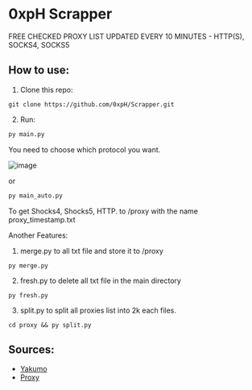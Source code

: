 
# 0xpH Scrapper
FREE CHECKED PROXY LIST UPDATED EVERY 10 MINUTES - HTTP(S), SOCKS4, SOCKS5

## How to use:
1. Clone this repo:
```git
git clone https://github.com/0xpH/Scrapper.git
```

2. Run:
```python
py main.py
```
You need to choose which protocol you want.

![image](https://github.com/0xpH/Scrapper/assets/119293469/9aab2dc1-1a6a-48f9-98c8-33c289a15acb)


or

 ```python
py main_auto.py
```
To get Shocks4, Shocks5, HTTP. to /proxy with the name proxy_timestamp.txt

Another Features:
1. merge.py to all txt file and store it to /proxy
```
py merge.py
```

2. fresh.py to delete all txt file in the main directory
```
py fresh.py
```
3. split.py to split all proxies list into 2k each files.
```
cd proxy && py split.py
```

## Sources:
 - [Yakumo](https://github.com/elliottophellia/yakumo)
 - [Proxy](https://github.com/search?q=proxy+scraper&type=repositories&s=updated&o=desc)
